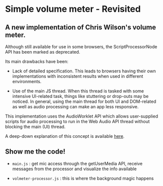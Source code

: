 # Simple volume meter - Revisited

## A new implementation of Chris Wilson's volume meter.

Although still available for use in some browsers,
the ScriptProcessorNode API has been marked as deprecated.

Its main drawbacks have been:

* Lack of detailed specification. This leads to browsers having their own implementations with inconsistent results when used in different environments.

* Use of the main JS thread. When this thread is tasked with some intensive
UI-related task, things like stuttering or drop-outs may be noticed.
In general, using the main thread for both UI and DOM-related as well as audio
processing can make an app less responsive.

This implementation uses the AudioWorklet API which allows user-supplied
scripts for audio processing to run in the Web Audio API thread without
blocking the main (UI) thread.

A deep-down explanation of this concept is available 
[here](https://developers.google.com/web/updates/2017/12/audio-worklet).

## Show me the code!

* `main.js` :
get mic access through the getUserMedia API, receive messages
from the processor and visualize the info available

* `volmeter-processor.js` :
this is where the background magic happens
